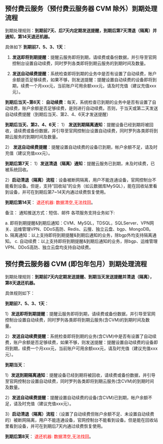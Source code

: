 ## 预付费云服务（预付费云服务器 CVM 除外）到期处理流程

到期处理规则：**到期前7天、后7天内定期发送提醒，到期后第7天清退（隔离）并通知，第14天退还机器。**

具体如下
**到期前7、5、3、1天**：
1)	**发送即将到期提醒**：提醒云服务即将到期，请续费或备份数据，并引导至官网控制台设置自动续费，同时罗列各类即将到期云服务的到期时间及数量。

2)	**发送自动续费提醒**：系统检查即将到期的业务中是否有设置了自动续费，账户余额是否足够续费，如果不够，则发送提醒：提醒设置自动续费的设备即将到期，续费一个月xxx元，当前账户可用余额xxx元，请及时充值（建议充值xxx元）。

**到期后当天~第6天**：
**自动续费**：每天，系统检查已到期的业务中是否有设置了自动续费，账户余额是否足够续费，是则进行自动续费。否则，于当天或第二天发送自动续费提醒（到期后当天、第2、4、6天才发送提醒）

**到期后当天、第2、4、6天**：
1）	**发送到期隔离通知**：提醒设备已经到期将被回收，请续费或备份数据，并引导至官网控制台设置自动续费，同时罗列各类即将到期云服务的到期时间及数量。

2）	**发送自动续费提醒**：提醒设置自动续费的设备已到期，帐户余额不足，请及时充值（建议充值xxx元）。

**到期后第7天**：
1）**发送清退（隔离）通知**：提醒云服务已到期，未及时续费，已被系统回收。

2）**启动清退（隔离）流程**：设备被断网隔离，用户不能连通设备，官网控制台不能看到设备。但是，支持“回收站”的业务（如云数据库MySQL），能在回收站里看到设备，并可在到期后第7~14天内通过续费恢复使用。

**到期后第14天**：
<font color="red">退还机器: 数据清空,无法找回</font>。

备注：
通知推送方式：短信、邮件
各项服务支持业务如下:

a.	即将到期提醒&到期后通知：CVM、MySQL，TDSQL，SQLServer、VPN网关、运维管理VPN、DDoS高防、Redis、云搜、独立云盘、bgp、MongoDB。
b.	隔离通知：以上支持即将到期提醒&到期后通知的业务，除bgp外均支持隔离通知。
c.	自动续费：以上支持即将到期提醒&到期后通知的业务，除bgp、运维管理VPN、DDoS高防、独立云盘均支持自动续费。

## 预付费云服务器 CVM (即包年包月）到期处理流程

到期处理规则：**到期前7天内定期发送提醒、到期当天发送提醒并清退（隔离），第8天退还机器。**

具体规则如下：

**到期前7、5、3、1天**：

1）**发送即将到期提醒**：提醒云服务即将到期，请续费或备份数据，并引导至官网控制台设置自动续费，同时罗列各类即将到期云服务(含CVM)的到期时间及数量。

2）**发送自动续费提醒**：系统检查即将到期的业务(含CVM)中是否有设置了自动续费，账户余额是否足够续费，如果不够，则发送提醒：提醒设置自动续费的设备即将到期，续费一个月xxx元，当前账户可用余额xxx元，请及时充值（建议充值xxx元）。

**到期当天**：

1）**发送到期隔离通知**：提醒设备已经到期将被回收，请续费或备份数据，并引导至官网控制台设置自动续费，同时罗列各类即将到期云服务(含CVM)的到期时间及数量。

2）**发送自动续费提醒**：提醒设置自动续费的设备(含CVM)已到期，帐户余额不足，请及时充值（建议充值xxx元）。

3）**启动清退（隔离）流程**：（设置了自动续费但账户余额不足、未设置自动续费的）被断网隔离，用户不能连通设备，官网控制台不能看到设备。但是能在回收站里看到设备，并可在到期后7天内通过续费恢复使用。

**到期后第8天**：
<font color="red">退还机器: 数据清空,无法找回</font>。
